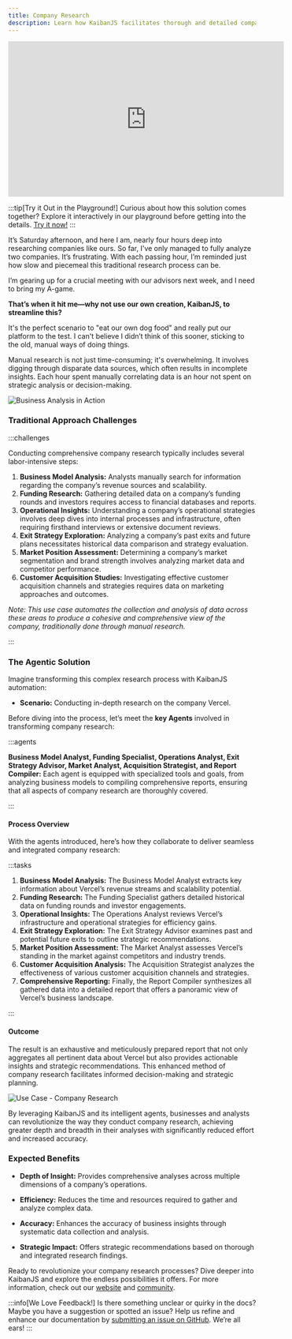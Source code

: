 ```yaml
---
title: Company Research
description: Learn how KaibanJS facilitates thorough and detailed company research by deploying intelligent agents capable of analyzing various aspects of a business. Discover how our tools can streamline the process of gathering data on business models, funding history, operational efficiencies, and more, enhancing business insights and decision-making.
---
```


<div style={{position: 'relative', paddingBottom: '56.25%', height: 0, overflow: 'hidden', maxWidth: '100%', marginBottom: '20px'}}>
<iframe width="560" height="315" src="https://www.youtube.com/embed/0uuBhvw-03E?si=EE40qTRewV6oaqzM" title="YouTube video player" frameborder="0" allow="accelerometer; autoplay; clipboard-write; encrypted-media; gyroscope; picture-in-picture; web-share" referrerpolicy="strict-origin-when-cross-origin" allowfullscreen style={{position: 'absolute', top: 0, left: 0, width: '100%', height: '100%'}}></iframe>
</div>

:::tip[Try it Out in the Playground!]
Curious about how this solution comes together? Explore it interactively in our playground before getting into the details. [Try it now!](https://www.kaibanjs.com/share/08EYaQG4mRmYbU5jftXA)
:::

It’s Saturday afternoon, and here I am, nearly four hours deep into researching companies like ours. So far, I've only managed to fully analyze two companies. It’s frustrating. With each passing hour, I’m reminded just how slow and piecemeal this traditional research process can be.

I’m gearing up for a crucial meeting with our advisors next week, and I need to bring my A-game.

**That’s when it hit me—why not use our own creation, KaibanJS, to streamline this?**

It's the perfect scenario to "eat our own dog food" and really put our platform to the test. I can't believe I didn’t think of this sooner, sticking to the old, manual ways of doing things.

Manual research is not just time-consuming; it's overwhelming. It involves digging through disparate data sources, which often results in incomplete insights. Each hour spent manually correlating data is an hour not spent on strategic analysis or decision-making.

![Business Analysis in Action](https://res.cloudinary.com/dnno8pxyy/image/upload/c_fill,w_1000,h_600/v1723927566/IMG_1240_n0sutq.jpg)

### Traditional Approach Challenges

:::challenges

Conducting comprehensive company research typically includes several labor-intensive steps:

1. **Business Model Analysis:** Analysts manually search for information regarding the company’s revenue sources and scalability.
2. **Funding Research:** Gathering detailed data on a company’s funding rounds and investors requires access to financial databases and reports.
3. **Operational Insights:** Understanding a company’s operational strategies involves deep dives into internal processes and infrastructure, often requiring firsthand interviews or extensive document reviews.
4. **Exit Strategy Exploration:** Analyzing a company’s past exits and future plans necessitates historical data comparison and strategy evaluation.
5. **Market Position Assessment:** Determining a company’s market segmentation and brand strength involves analyzing market data and competitor performance.
6. **Customer Acquisition Studies:** Investigating effective customer acquisition channels and strategies requires data on marketing approaches and outcomes.

*Note: This use case automates the collection and analysis of data across these areas to produce a cohesive and comprehensive view of the company, traditionally done through manual research.*

:::

### The Agentic Solution
Imagine transforming this complex research process with KaibanJS automation:

- **Scenario:** Conducting in-depth research on the company Vercel.

Before diving into the process, let’s meet the **key Agents** involved in transforming company research:

:::agents

**Business Model Analyst, Funding Specialist, Operations Analyst, Exit Strategy Advisor, Market Analyst, Acquisition Strategist, and Report Compiler:** Each agent is equipped with specialized tools and goals, from analyzing business models to compiling comprehensive reports, ensuring that all aspects of company research are thoroughly covered.

:::

#### Process Overview
With the agents introduced, here’s how they collaborate to deliver seamless and integrated company research:

:::tasks
1. **Business Model Analysis:** The Business Model Analyst extracts key information about Vercel’s revenue streams and scalability potential.
2. **Funding Research:** The Funding Specialist gathers detailed historical data on funding rounds and investor engagements.
3. **Operational Insights:** The Operations Analyst reviews Vercel’s infrastructure and operational strategies for efficiency gains.
4. **Exit Strategy Exploration:** The Exit Strategy Advisor examines past and potential future exits to outline strategic recommendations.
5. **Market Position Assessment:** The Market Analyst assesses Vercel’s standing in the market against competitors and industry trends.
6. **Customer Acquisition Analysis:** The Acquisition Strategist analyzes the effectiveness of various customer acquisition channels and strategies.
7. **Comprehensive Reporting:** Finally, the Report Compiler synthesizes all gathered data into a detailed report that offers a panoramic view of Vercel’s business landscape.

:::

#### Outcome

The result is an exhaustive and meticulously prepared report that not only aggregates all pertinent data about Vercel but also provides actionable insights and strategic recommendations. This enhanced method of company research facilitates informed decision-making and strategic planning.

![Use Case - Company Research](https://github.com/user-attachments/assets/f6496b93-ddce-4d27-802c-60ef47ef9da6)

By leveraging KaibanJS and its intelligent agents, businesses and analysts can revolutionize the way they conduct company research, achieving greater depth and breadth in their analyses with significantly reduced effort and increased accuracy.

### Expected Benefits

- **Depth of Insight:** Provides comprehensive analyses across multiple dimensions of a company’s operations.
  
- **Efficiency:** Reduces the time and resources required to gather and analyze complex data.

- **Accuracy:** Enhances the accuracy of business insights through systematic data collection and analysis.

- **Strategic Impact:** Offers strategic recommendations based on thorough and integrated research findings.

Ready to revolutionize your company research processes? Dive deeper into KaibanJS and explore the endless possibilities it offers. For more information, check out our [website](https://www.kaibanjs.com) and [community](https://www.kaibanjs.com/discord).

:::info[We Love Feedback!]
Is there something unclear or quirky in the docs? Maybe you have a suggestion or spotted an issue? Help us refine and enhance our documentation by [submitting an issue on GitHub](https://github.com/kaiban-ai/KaibanJS/issues). We’re all ears!
:::
